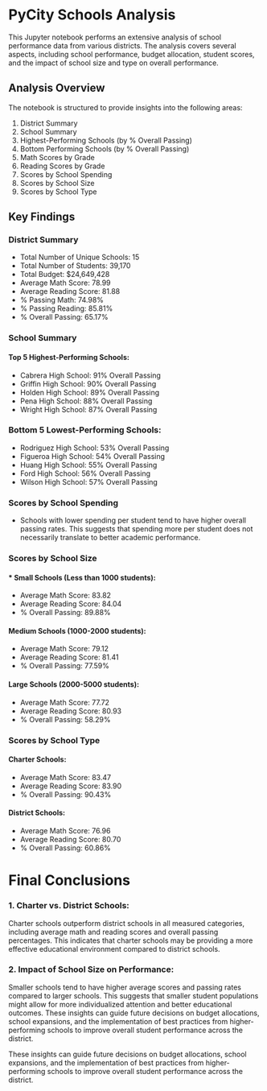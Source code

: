 # PyCity Schools Analysis

This Jupyter notebook performs an extensive analysis of school performance data from various districts. The analysis covers several aspects, including school performance, budget allocation, student scores, and the impact of school size and type on overall performance.

## Analysis Overview

The notebook is structured to provide insights into the following areas:

1. District Summary
2. School Summary
3. Highest-Performing Schools (by % Overall Passing)
4. Bottom Performing Schools (by % Overall Passing)
5. Math Scores by Grade
6. Reading Scores by Grade
7. Scores by School Spending
8. Scores by School Size
9. Scores by School Type

## Key Findings

### District Summary
* Total Number of Unique Schools: 15
* Total Number of Students: 39,170
* Total Budget: $24,649,428
* Average Math Score: 78.99
* Average Reading Score: 81.88
* % Passing Math: 74.98%
* % Passing Reading: 85.81%
* % Overall Passing: 65.17%

### School Summary
#### Top 5 Highest-Performing Schools:

* Cabrera High School: 91% Overall Passing
* Griffin High School: 90% Overall Passing
* Holden High School: 89% Overall Passing
* Pena High School: 88% Overall Passing
* Wright High School: 87% Overall Passing

### Bottom 5 Lowest-Performing Schools:

* Rodriguez High School: 53% Overall Passing
* Figueroa High School: 54% Overall Passing
* Huang High School: 55% Overall Passing
* Ford High School: 56% Overall Passing
* Wilson High School: 57% Overall Passing

### Scores by School Spending
* Schools with lower spending per student tend to have higher overall passing rates. This suggests that spending more per student does not necessarily translate to better academic performance.

### Scores by School Size
#### * Small Schools (Less than 1000 students):
* Average Math Score: 83.82
* Average Reading Score: 84.04
* % Overall Passing: 89.88%
  
#### Medium Schools (1000-2000 students):
* Average Math Score: 79.12
* Average Reading Score: 81.41
* % Overall Passing: 77.59%
  
#### Large Schools (2000-5000 students):
* Average Math Score: 77.72
* Average Reading Score: 80.93
* % Overall Passing: 58.29%
  
### Scores by School Type
#### Charter Schools:
* Average Math Score: 83.47
* Average Reading Score: 83.90
* % Overall Passing: 90.43%
  
#### District Schools:
* Average Math Score: 76.96
* Average Reading Score: 80.70
* % Overall Passing: 60.86%

# Final Conclusions

### 1. Charter vs. District Schools:

Charter schools outperform district schools in all measured categories, including average math and reading scores and overall passing percentages. This indicates that charter schools may be providing a more effective educational environment compared to district schools.

### 2. Impact of School Size on Performance:

Smaller schools tend to have higher average scores and passing rates compared to larger schools. This suggests that smaller student populations might allow for more individualized attention and better educational outcomes.
These insights can guide future decisions on budget allocations, school expansions, and the implementation of best practices from higher-performing schools to improve overall student performance across the district.

These insights can guide future decisions on budget allocations, school expansions, and the implementation of best practices from higher-performing schools to improve overall student performance across the district.
